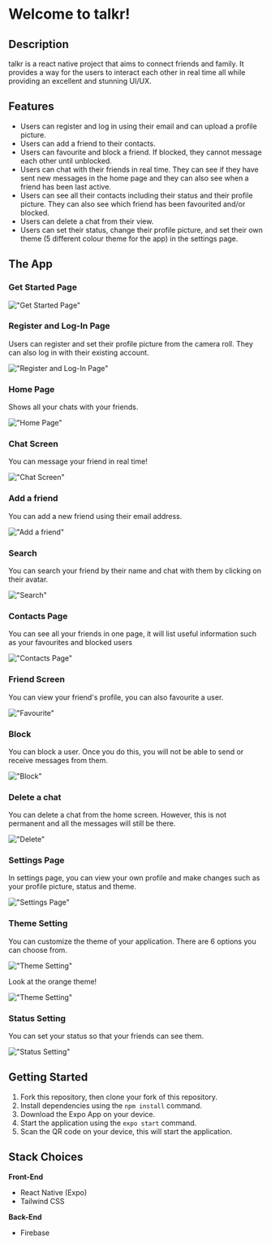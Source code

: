 # Welcome to talkr!

## Description

talkr is a react native project that aims to connect friends and family. It provides a way for the users to interact each other in real time all while providing an excellent and stunning UI/UX.

## Features

- Users can register and log in using their email and can upload a profile picture.
- Users can add a friend to their contacts.
- Users can favourite and block a friend. If blocked, they cannot message each other until unblocked.
- Users can chat with their friends in real time. They can see if they have sent new messages in the home page and they can also see when a friend has been last active.
- Users can see all their contacts including their status and their profile picture. They can also see which friend has been favourited and/or blocked.
- Users can delete a chat from their view.
- Users can set their status, change their profile picture, and set their own theme (5 different colour theme for the app) in the settings page.

## The App

### Get Started Page

!["Get Started Page"](https://github.com/hyjin123/talkr/blob/master/docs/GetStarted.png?raw=true)

### Register and Log-In Page

Users can register and set their profile picture from the camera roll. They can also log in with their existing account.

!["Register and Log-In Page"](https://github.com/hyjin123/talkr/blob/master/docs/Register.png?raw=true)

### Home Page

Shows all your chats with your friends.

!["Home Page"](https://github.com/hyjin123/talkr/blob/master/docs/Home-Screen.PNG?raw=true)

### Chat Screen

You can message your friend in real time!

!["Chat Screen"](https://github.com/hyjin123/talkr/blob/master/docs/Message.PNG?raw=true)

### Add a friend

You can add a new friend using their email address.

!["Add a friend"](https://github.com/hyjin123/talkr/blob/master/docs/Add.PNG?raw=true)

### Search

You can search your friend by their name and chat with them by clicking on their avatar.

!["Search"](https://github.com/hyjin123/talkr/blob/master/docs/Search.PNG?raw=true)

### Contacts Page

You can see all your friends in one page, it will list useful information such as your favourites and blocked users

!["Contacts Page"](https://github.com/hyjin123/talkr/blob/master/docs/Contacts2.PNG?raw=true)

### Friend Screen

You can view your friend's profile, you can also favourite a user.

!["Favourite"](https://github.com/hyjin123/talkr/blob/master/docs/Friend.PNG?raw=true)

### Block

You can block a user. Once you do this, you will not be able to send or receive messages from them.

!["Block"](https://github.com/hyjin123/talkr/blob/master/docs/Block.PNG?raw=true)

### Delete a chat

You can delete a chat from the home screen. However, this is not permanent and all the messages will still be there.

!["Delete"](https://github.com/hyjin123/talkr/blob/master/docs/Delete.PNG?raw=true)

### Settings Page

In settings page, you can view your own profile and make changes such as your profile picture, status and theme.

!["Settings Page"](https://github.com/hyjin123/talkr/blob/master/docs/Settings.PNG?raw=true)

### Theme Setting

You can customize the theme of your application. There are 6 options you can choose from.

!["Theme Setting"](https://github.com/hyjin123/talkr/blob/master/docs/Theme.PNG?raw=true)

Look at the orange theme!

!["Theme Setting"](https://github.com/hyjin123/talkr/blob/master/docs/Theme-Change.PNG?raw=true)

### Status Setting

You can set your status so that your friends can see them.

!["Status Setting"](https://github.com/hyjin123/talkr/blob/master/docs/Status.PNG?raw=true)

## Getting Started

1. Fork this repository, then clone your fork of this repository.
2. Install dependencies using the `npm install` command.
3. Download the Expo App on your device.
4. Start the application using the `expo start` command.
5. Scan the QR code on your device, this will start the application.

## Stack Choices

**Front-End**

- React Native (Expo)
- Tailwind CSS

**Back-End**

- Firebase
